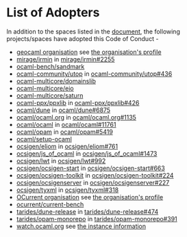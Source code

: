 # List of Adopters

In addition to the spaces listed in the
[document](https://github.com/ocaml/code-of-conduct/blob/main/CODE_OF_CONDUCT.md), the
following projects/spaces have adopted this Code of Conduct -

* [geocaml organisation](https://github.com/geocaml) see [the organisation's profile](https://github.com/geocaml/.github)
* [mirage/irmin](https://github.com/mirage/irmin) in [mirage/irmin#2255](https://github.com/mirage/irmin/pull/2255)
* [ocaml-bench/sandmark](https://github.com/ocaml-bench/sandmark)
* [ocaml-community/utop](https://github.com/ocaml-community/utop) in [ocaml-community/utop#436](https://github.com/ocaml-community/utop/pull/436)
* [ocaml-multicore/domainslib](https://github.com/ocaml-multicore/domainslib)
* [ocaml-multicore/eio](https://github.com/ocaml-multicore/eio)
* [ocaml-multicore/saturn](https://github.com/ocaml-multicore/saturn/pull/71)
* [ocaml-ppx/ppxlib](https://github.com/ocaml-ppx/ppxlib) in [ocaml-ppx/ppxlib#426](https://github.com/ocaml-ppx/ppxlib/pull/426)
* [ocaml/dune](https://github.com/ocaml/dune) in [ocaml/dune#6875](https://github.com/ocaml/dune/pull/6875)
* [ocaml/ocaml.org](https://github.com/ocaml/ocaml.org) in [ocaml/ocaml.org#1135](https://github.com/ocaml/ocaml.org/pull/1135)
* [ocaml/ocaml](https://github.com/ocaml/ocaml) in [ocaml/ocaml#11761](https://github.com/ocaml/ocaml/pull/11761)
* [ocaml/opam](https://github.com/ocaml/opam) in [ocaml/opam#5419](https://github.com/ocaml/opam/pull/5419)
* [ocaml/setup-ocaml](https://github.com/ocaml/setup-ocaml)
* [ocsigen/eliom](https://github.com/ocsigen/eliom) in [ocsigen/eliom#761](https://github.com/ocsigen/eliom/pull/761)
* [ocsigen/js_of_ocaml](https://github.com/ocsigen/js_of_ocaml) in [ocsigen/js_of_ocaml#1473](https://github.com/ocsigen/js_of_ocaml/pull/1473)
* [ocsigen/lwt](https://github.com/ocsigen/lwt) in [ocsigen/lwt#992](https://github.com/ocsigen/lwt/pull/992)
* [ocsigen/ocsigen-start](https://github.com/ocsigen/ocsigen-start) in [ocsigen/ocsigen-start#663](https://github.com/ocsigen/ocsigen-start/pull/663)
* [ocsigen/ocsigen-toolkit](https://github.com/ocsigen/ocsigen-toolkit) in [ocsigen/ocsigen-toolkit#224](https://github.com/ocsigen/ocsigen-toolkit/pull/224)
* [ocsigen/ocsigenserver](https://github.com/ocsigen/ocsigenserver) in [ocsigen/ocsigenserver#227](https://github.com/ocsigen/ocsigenserver/pull/227)
* [ocsigen/tyxml](https://github.com/ocsigen/tyxml) in [ocsigen/tyxml#318](https://github.com/ocsigen/tyxml/pull/318)
* [OCurrent organisation](https://github.com/ocurrent) see [the organisation's profile](https://github.com/ocurrent/.github)
* [ocurrent/current-bench](https://github.com/ocurrent/current-bench)
* [tarides/dune-release](https://github.com/tarides/dune-release) in [tarides/dune-release#474](https://github.com/tarides/dune-release/pull/474)
* [tarides/opam-monorepo](https://github.com/tarides/opam-monorepo) in [tarides/opam-monorepo#391](https://github.com/tarides/opam-monorepo/pull/391)
* [watch.ocaml.org](https://watch.ocaml.org) see [the instance information](https://watch.ocaml.org/about/instance#code-of-conduct)
